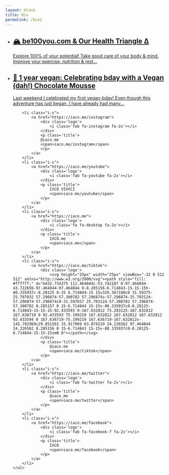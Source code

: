 ```yaml
---
layout: blank
title: Bio
permalink: /bio2
---
```


<html>

<head>
    <meta charset="utf-8">
    <meta http-equiv="X-UA-Compatible" content="IE=edge">
    <meta name="viewport" content="width=device-width, initial-scale=1">
    <title>IΛCO VIVΛCI</title>
    <link rel="stylesheet" href="../config/hi.css">
    <link rel="stylesheet" href="https://use.fontawesome.com/releases/v5.8.2/css/all.css" integrity="sha384-oS3vJWv+0UjzBfQzYUhtDYW+Pj2yciDJxpsK1OYPAYjqT085Qq/1cq5FLXAZQ7Ay" crossorigin="anonymous">
</head>
<body>
    <ul>
        <li class="i-b">
            <a href="https://be100you.com">
                <span style="background-image: url('https://be100you.com/img/gym.jpg'); background-size: cover; background-position: right;"></span>
                <div>
                    <h2>🏔️ be100you.com & Our Health Triangle Δ</h2>
                    <p>Explore 100% of your potential! Take good care of your body & mind. Improve your exercise, nutrition & rest...</p>
                </div>
            </a>
        </li>
        <li class="i-b">
            <a href="https://iaco.me/post/001">
                <span style="background-image: url('/post/001/cover.jpg'); background-size: cover; background-position: right;"></span>
                <div>
                    <h2>🌱 1 year vegan: Celebrating bday with a Vegan (dah!) Chocolate Mousse</h2>
                    <p>Last weekend I celebrated my first vegan-bday! Even though this adventure has just began, I have already had many...</p>
                </div>
            </a>
        </li>



        <li class="i-s">
            <a href="https://iaco.me/instagram">
                <div class='logo'>
                    <i class='fab fa-instagram fa-2x'></i>
                </div>
                <p class='title'>
                @iaco.me
                <span>iaco.me/instagram</span>
                </p>
            </a>
        </li>
        <li class="i-s">
            <a href="https://iaco.me/youtube">
                <div class='logo'>
                    <i class='fab fa-youtube fa-2x'></i>
                </div>
                <p class='title'>
                    IΛCO VIVΛCI
                    <span>iaco.me/youtube</span>
                </p>
            </a>
        </li>
        <li class="i-s">
            <a href="https://iaco.me">
                <div class='logo'>
                    <i class='fa fa-desktop fa-2x'></i>
                </div>
                <p class='title'>
                    IΛCO.me
                    <span>iaco.me</span>
                </p>
            </a>
        </li>
        <li class="i-s">
            <a href="https://iaco.me/tiktok">
                <div class='logo'>
                    <svg height="25px" width="25px" viewBox="-32 0 512 512" xmlns="http://www.w3.org/2000/svg"><path style="fill: #ffffff;" d="m432.734375 112.464844c-53.742187 0-97.464844-43.722656-97.464844-97.464844 0-8.285156-6.714843-15-15-15h-80.335937c-8.28125 0-15 6.714844-15 15v329.367188c0 31.59375-25.707032 57.296874-57.300782 57.296874s-57.296874-25.703124-57.296874-57.296874c0-31.597657 25.703124-57.300782 57.296874-57.300782 8.285157 0 15-6.714844 15-15v-80.335937c0-8.28125-6.714843-15-15-15-92.433593 0-167.632812 75.203125-167.632812 167.636719 0 92.433593 75.199219 167.632812 167.632812 167.632812 92.433594 0 167.636719-75.199219 167.636719-167.632812v-145.792969c29.851563 15.917969 63.074219 24.226562 97.464844 24.226562 8.285156 0 15-6.714843 15-15v-80.335937c0-8.28125-6.714844-15-15-15zm0 0"></path></svg>
                </div>
                <p class='title'>
                    @iaco.me
                    <span>iaco.me/tiktok</span>
                </p>
            </a>
        </li>
        <li class="i-s">
            <a href="https://iaco.me/twitter">
                <div class='logo'>
                    <i class='fab fa-twitter fa-2x'></i>
                </div>
                <p class='title'>
                    @iaco_me
                    <span>iaco.me/twitter</span>
                </p>
            </a>
        </li>
        <li class="i-s">
            <a href="https://iaco.me/facebook">
                <div class='logo'>
                    <i class='fab fa-facebook-f fa-2x'></i>
                </div>
                <p class='title'>
                    IΛCO
                    <span>iaco.me/facebook</span>
                </p>
            </a>
        </li>
    </ul>
</body>

</html>
